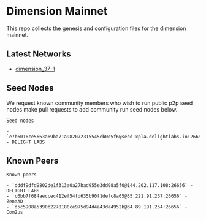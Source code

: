 # Dimension Mainnet

This repo collects the genesis and configuration files for the dimension mainnet. 

## Latest Networks

* [dimension_37-1](./dimension_37-1)

## Seed Nodes

We request known community members who wish to run public p2p seed nodes make pull requests to add community run seed nodes below.

```
Seed nodes

- `e7b6016ce5663a69ba71a982072315545eb0d5f6@seed.xpla.delightlabs.io:26656` - DELIGHT LABS
```

## Known Peers

```
Known peers

- `dddf9dfd9802de1f313a0a27bad955e3dd08a5f0@144.202.117.108:26656` - DELIGHT LABS
- `c6bb7f684aeccec412ef54fd635b90f1defc8a65@35.221.91.237:26656` - ZenaAD
- `d5c5908a5390b2278180ce975d94d4a43da4952b@34.89.191.254:26656` - Com2us
```

